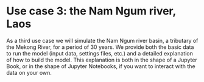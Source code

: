 # Use case 3: the Nam Ngum river, Laos

As a third use case we will simulate the Nam Ngum river basin, a tributary of the Mekong River, for a period of 30 years. We provide both the basic data to run the model (input data, settings files, etc.) and a detailed explanation of how to build the model. This explanation is both in the shape of a Jupyter Book, or in the shape of Jupyter Notebooks, if you want to interact with the data on your own.
